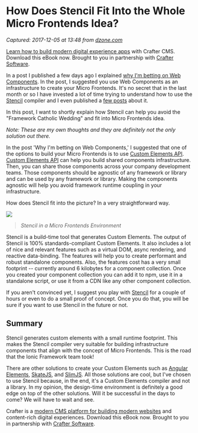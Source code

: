 # How Does Stencil Fit Into the Whole Micro Frontends Idea?

_Captured: 2017-12-05 at 13:48 from [dzone.com](https://dzone.com/articles/how-does-stencil-fit-into-the-whole-micro-frontend?edition=343093&utm_source=Daily%20Digest&utm_medium=email&utm_campaign=Daily%20Digest%202017-12-04)_

[Learn how to build modern digital experience apps](https://dzone.com/go?i=190130&u=http%3A%2F%2Fwww.craftersoftware.com%2Fresources%2Flp%3Fid%3D%2Fmodern-web-dev-with-java%26t%3Deb) with Crafter CMS. Download this eBook now. Brought to you in partnership with [Crafter Software](https://dzone.com/go?i=190130&u=http%3A%2F%2Fwww.craftersoftware.com%2Fresources%2Flp%3Fid%3D%2Fmodern-web-dev-with-java%26t%3Deb).

In a post I published a few days ago I explained [why I'm betting on Web Components](https://dzone.com/articles/why-im-betting-on-web-components). In the post, I suggested you use Web Components as an infrastructure to create your Micro Frontends. It's no secret that in the last month or so I have invested a lot of time trying to understand how to use the [Stencil](http://stenciljs.com/) compiler and I even published a [few posts](https://medium.com/@gilfink/getting-started-with-stencil-7e331962a9f1) about it.

In this post, I want to shortly explain how Stencil can help you avoid the "Framework Catholic Wedding" and fit into Micro Frontends idea.

_Note: These are my own thoughts and they are definitely not the only solution out there._

In the post 'Why I'm betting on Web Components,' I suggested that one of the options to build your Micro Frontends is to use [Custom Elements API](https://developer.mozilla.org/en-US/docs/Web/Web_Components/Custom_Elements). [Custom Elements API](https://developer.mozilla.org/en-US/docs/Web/Web_Components/Custom_Elements) can help you build shared components infrastructure. Then, you can share those components across your company development teams. Those components should be agnostic of any framework or library and can be used by any framework or library. Making the components agnostic will help you avoid framework runtime coupling in your infrastructure.

How does Stencil fit into the picture? In a very straightforward way.

![](https://cdn-images-1.medium.com/max/800/1*ILz94Idx2CIX6SxJn7P_aA.png)

> _Stencil in a Micro Frontends Environment_

Stencil is a build-time tool that generates Custom Elements. The output of Stencil is 100% standards-compliant Custom Elements. It also includes a lot of nice and relevant features such as a virtual DOM, async rendering, and reactive data-binding. The features will help you to create performant and robust standalone components. Also, the features cost has a very small footprint -- currently around 6 kilobytes for a component collection. Once you created your component collection you can add it to npm, use it in a standalone script, or use it from a CDN like any other component collection.

If you aren't convinced yet, I suggest you play with [Stencil](http://stenciljs.com/) for a couple of hours or even to do a small proof of concept. Once you do that, you will be sure if you want to use Stencil in the future or not.

## Summary

Stencil generates custom elements with a small runtime footprint. This makes the Stencil compiler very suitable for building infrastructure components that align with the concept of Micro Frontends. This is the road that the Ionic Framework team took!

There are other solutions to create your Custom Elements such as [Angular Elements](https://github.com/robwormald/angular-elements), [SkateJS](https://github.com/skatejs/skatejs), and [SlimJS](http://slimjs.com/). All those solutions are cool, but I've chosen to use Stencil because, in the end, it's a Custom Elements compiler and not a library. In my opinion, the design-time environment is definitely a good edge on top of the other solutions. Will it be successful in the days to come? We will have to wait and see.

Crafter is a [modern CMS platform for building modern websites](https://dzone.com/go?i=190131&u=http%3A%2F%2Fwww.craftersoftware.com%2Fresources%2Flp%3Fid%3D%2Fmodern-web-dev-with-java%26t%3Deb) and content-rich digital experiences. Download this eBook now. Brought to you in partnership with [Crafter Software](https://dzone.com/go?i=190131&u=http%3A%2F%2Fwww.craftersoftware.com%2Fresources%2Flp%3Fid%3D%2Fmodern-web-dev-with-java%26t%3Deb).
